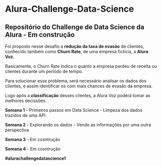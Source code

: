 # Alura-Challenge-Data-Science
## Repositório do Challenge de Data Science da Alura - Em construção

Foi proposto nesse desafio a **redução da taxa de evasão** de clientes, conhecido também como **Churn Rate**, de uma empresa fictícia, a **Alura Voz**.

Basicamente, o Churn Rate indica o quanto a empresa perdeu de receita ou clientes durante um período de tempo.

Para solucionar esse problema, será necessário analisar os dados dos clientes, e assim identificar os com mais chances de evasão da empresa.

Logo após a **classificação** desses clientes, a Alura Voz poderá tomar as melhores decissões.

**Semana 1** - Primeiros passos em Data Science - Limpeza dos dados trazidos de uma API

**Semana 2** - Explorando os dados - Vendo as informações por uma outra perspectiva

**Semana 3** - Em cosntrução

**Semana 4** - Em cosntrução



**#alurachallengedatascience1**
